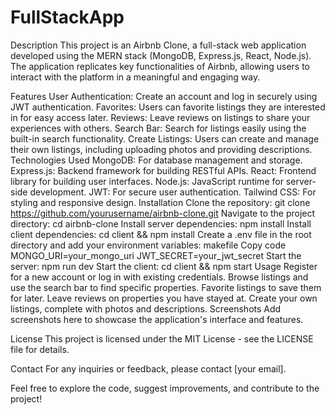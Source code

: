 # FullStackApp
Description
This project is an Airbnb Clone, a full-stack web application developed using the MERN stack (MongoDB, Express.js, React, Node.js). The application replicates key functionalities of Airbnb, allowing users to interact with the platform in a meaningful and engaging way.

Features
User Authentication: Create an account and log in securely using JWT authentication.
Favorites: Users can favorite listings they are interested in for easy access later.
Reviews: Leave reviews on listings to share your experiences with others.
Search Bar: Search for listings easily using the built-in search functionality.
Create Listings: Users can create and manage their own listings, including uploading photos and providing descriptions.
Technologies Used
MongoDB: For database management and storage.
Express.js: Backend framework for building RESTful APIs.
React: Frontend library for building user interfaces.
Node.js: JavaScript runtime for server-side development.
JWT: For secure user authentication.
Tailwind CSS: For styling and responsive design.
Installation
Clone the repository: git clone https://github.com/yourusername/airbnb-clone.git
Navigate to the project directory: cd airbnb-clone
Install server dependencies: npm install
Install client dependencies: cd client && npm install
Create a .env file in the root directory and add your environment variables:
makefile
Copy code
MONGO_URI=your_mongo_uri
JWT_SECRET=your_jwt_secret
Start the server: npm run dev
Start the client: cd client && npm start
Usage
Register for a new account or log in with existing credentials.
Browse listings and use the search bar to find specific properties.
Favorite listings to save them for later.
Leave reviews on properties you have stayed at.
Create your own listings, complete with photos and descriptions.
Screenshots
Add screenshots here to showcase the application's interface and features.

License
This project is licensed under the MIT License - see the LICENSE file for details.

Contact
For any inquiries or feedback, please contact [your email].

Feel free to explore the code, suggest improvements, and contribute to the project!
